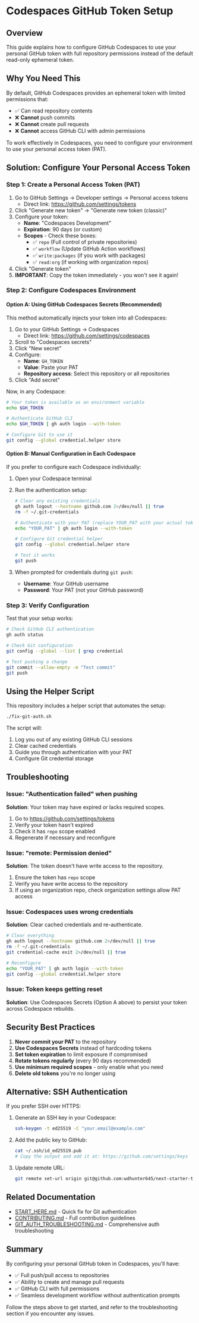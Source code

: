 # Codespaces GitHub Token Setup

## Overview

This guide explains how to configure GitHub Codespaces to use your personal GitHub token with full repository permissions instead of the default read-only ephemeral token.

## Why You Need This

By default, GitHub Codespaces provides an ephemeral token with limited permissions that:
- ✅ Can read repository contents
- ❌ **Cannot** push commits
- ❌ **Cannot** create pull requests
- ❌ **Cannot** access GitHub CLI with admin permissions

To work effectively in Codespaces, you need to configure your environment to use your personal access token (PAT).

## Solution: Configure Your Personal Access Token

### Step 1: Create a Personal Access Token (PAT)

1. Go to GitHub Settings → Developer settings → Personal access tokens
   - Direct link: https://github.com/settings/tokens
2. Click "Generate new token" → "Generate new token (classic)"
3. Configure your token:
   - **Name**: "Codespaces Development"
   - **Expiration**: 90 days (or custom)
   - **Scopes** - Check these boxes:
     - ✅ `repo` (Full control of private repositories)
     - ✅ `workflow` (Update GitHub Action workflows)
     - ✅ `write:packages` (if you work with packages)
     - ✅ `read:org` (if working with organization repos)
4. Click "Generate token"
5. **IMPORTANT**: Copy the token immediately - you won't see it again!

### Step 2: Configure Codespaces Environment

#### Option A: Using GitHub Codespaces Secrets (Recommended)

This method automatically injects your token into all Codespaces:

1. Go to your GitHub Settings → Codespaces
   - Direct link: https://github.com/settings/codespaces
2. Scroll to "Codespaces secrets"
3. Click "New secret"
4. Configure:
   - **Name**: `GH_TOKEN`
   - **Value**: Paste your PAT
   - **Repository access**: Select this repository or all repositories
5. Click "Add secret"

Now, in any Codespace:
```bash
# Your token is available as an environment variable
echo $GH_TOKEN

# Authenticate GitHub CLI
echo $GH_TOKEN | gh auth login --with-token

# Configure Git to use it
git config --global credential.helper store
```

#### Option B: Manual Configuration in Each Codespace

If you prefer to configure each Codespace individually:

1. Open your Codespace terminal
2. Run the authentication setup:
   ```bash
   # Clear any existing credentials
   gh auth logout --hostname github.com 2>/dev/null || true
   rm -f ~/.git-credentials
   
   # Authenticate with your PAT (replace YOUR_PAT with your actual token)
   echo "YOUR_PAT" | gh auth login --with-token
   
   # Configure Git credential helper
   git config --global credential.helper store
   
   # Test it works
   git push
   ```

3. When prompted for credentials during `git push`:
   - **Username**: Your GitHub username
   - **Password**: Your PAT (not your GitHub password)

### Step 3: Verify Configuration

Test that your setup works:

```bash
# Check GitHub CLI authentication
gh auth status

# Check Git configuration
git config --global --list | grep credential

# Test pushing a change
git commit --allow-empty -m "Test commit"
git push
```

## Using the Helper Script

This repository includes a helper script that automates the setup:

```bash
./fix-git-auth.sh
```

The script will:
1. Log you out of any existing GitHub CLI sessions
2. Clear cached credentials
3. Guide you through authentication with your PAT
4. Configure Git credential storage

## Troubleshooting

### Issue: "Authentication failed" when pushing

**Solution**: Your token may have expired or lacks required scopes.
1. Go to https://github.com/settings/tokens
2. Verify your token hasn't expired
3. Check it has `repo` scope enabled
4. Regenerate if necessary and reconfigure

### Issue: "remote: Permission denied"

**Solution**: The token doesn't have write access to the repository.
1. Ensure the token has `repo` scope
2. Verify you have write access to the repository
3. If using an organization repo, check organization settings allow PAT access

### Issue: Codespaces uses wrong credentials

**Solution**: Clear cached credentials and re-authenticate.
```bash
# Clear everything
gh auth logout --hostname github.com 2>/dev/null || true
rm -f ~/.git-credentials
git credential-cache exit 2>/dev/null || true

# Reconfigure
echo "YOUR_PAT" | gh auth login --with-token
git config --global credential.helper store
```

### Issue: Token keeps getting reset

**Solution**: Use Codespaces Secrets (Option A above) to persist your token across Codespace rebuilds.

## Security Best Practices

1. **Never commit your PAT** to the repository
2. **Use Codespaces Secrets** instead of hardcoding tokens
3. **Set token expiration** to limit exposure if compromised
4. **Rotate tokens regularly** (every 90 days recommended)
5. **Use minimum required scopes** - only enable what you need
6. **Delete old tokens** you're no longer using

## Alternative: SSH Authentication

If you prefer SSH over HTTPS:

1. Generate an SSH key in your Codespace:
   ```bash
   ssh-keygen -t ed25519 -C "your.email@example.com"
   ```

2. Add the public key to GitHub:
   ```bash
   cat ~/.ssh/id_ed25519.pub
   # Copy the output and add it at: https://github.com/settings/keys
   ```

3. Update remote URL:
   ```bash
   git remote set-url origin git@github.com:wdhunter645/next-starter-template.git
   ```

## Related Documentation

- [START_HERE.md](../START_HERE.md) - Quick fix for Git authentication
- [CONTRIBUTING.md](../CONTRIBUTING.md) - Full contribution guidelines
- [GIT_AUTH_TROUBLESHOOTING.md](./GIT_AUTH_TROUBLESHOOTING.md) - Comprehensive auth troubleshooting

## Summary

By configuring your personal GitHub token in Codespaces, you'll have:
- ✅ Full push/pull access to repositories
- ✅ Ability to create and manage pull requests
- ✅ GitHub CLI with full permissions
- ✅ Seamless development workflow without authentication prompts

Follow the steps above to get started, and refer to the troubleshooting section if you encounter any issues.
